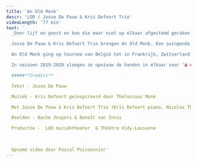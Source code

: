 ```yaml
---
title: 'An Old Monk'
descr: 'LOD / Josse De Pauw & Kris Defoort Trio'
videoLength: '77 min'
text: '
  _Over lijf en geest en hoe die maar niet op elkaar afgestemd geraken. Behalve tijdens een dansje misschien. – Josse De Pauw_

  Josse De Pauw & Kris Defoort Trio brengen An Old Monk. Een swingende ode aan oud worden, een lijflied over liefde en leed. Over de grenzeloosheid van de geest, de grenzen van het lichaam en de confrontatie daarmee. Hoe voelt het om oud te worden terwijl je geest eeuwig jong lijkt te blijven?

  An Old Monk ging op tournee van België tot in Frankrijk, Zwitserland, Nederland, Spanje, Oost-Europa en Brazilië. En in deze bizarre tijden, tot in uw eigen kot.

  In seizoen 2019-2020 sloegen ze opnieuw de handen in elkaar voor 'a concert called landscape'. Volgend seizoen is de voorstelling opnieuw te zien op tournee in binnen-en buitenland. Volg de speeldata op [www.lod.be](http://www.lod.be).

  #####**Credits**

  Tekst - Josse De Pauw

  Muziek - Kris Defoort geïnspireerd door Thelonious Monk

  Met Josse De Pauw & Kris Defoort Trio (Kris Defoort piano, Nicolas Thys elektrische bas, Lander Gyselinck drums)

  Beelden - Bache Jespers & Benoît van Innis

  Productie -  LOD muziektheater  & Théâtre Vidy-Lausanne
  
  

  Opname video door Pascal Poissonnier'
---
```

